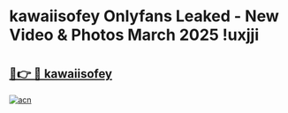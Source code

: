 # kawaiisofey Onlyfans Leaked - New Video & Photos March 2025 !uxjji

# <h2><a href="https://gfcyrb.iuczelnia.edu.pl?title=kawaiisofey&ref=uxjji">🔗👉 🔴 kawaiisofey</a></h2>

[![acn](https://github.com/user-attachments/assets/0f9c940e-d8b0-45ae-aac7-cd30a18b3e1c)](https://gfcyrb.iuczelnia.edu.pl?title=kawaiisofey&ref=uxjji)

